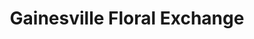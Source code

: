 ---
title: "Gainesville Floral Exchange"
url: /gainesville/gainesville-floral-exchange/
shop: florist
---